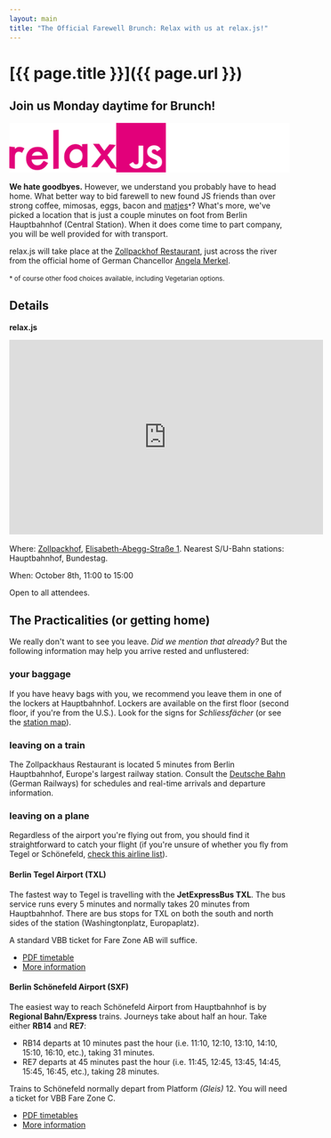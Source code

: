 ```yaml
---
layout: main
title: "The Official Farewell Brunch: Relax with us at relax.js!"
---
```


# [{{ page.title }}]({{ page.url }})

## Join us Monday daytime for Brunch!

<img src="/images/relax.js-banner.png" alt="relax.js"/><br/>

**We hate goodbyes.** However, we understand you probably have to head home. What better way to bid farewell to new found JS friends than over strong coffee, mimosas, eggs, bacon and [matjes][matjes]<small>*</small>? What's more, we've picked a location that is just a couple minutes on foot from Berlin Hauptbahnhof (Central Station). When it does come time to part company, you will be well provided for with transport.

relax.js will take place at the [Zollpackhof Restaurant][zollpackhof], just across the river from the official home of German Chancellor [Angela Merkel][merkel].

<small>* of course other food choices available, including Vegetarian options.</small>

## Details

**relax.js**

<iframe width="564" height="350" frameborder="0" scrolling="no" marginheight="0" marginwidth="0" src="https://maps.google.de/maps/ms?msa=0&amp;msid=204296583274857276811.0004cb54e5b268f3d740a&amp;ie=UTF8&amp;t=h&amp;ll=52.522828,13.368516&amp;spn=0.00457,0.012102&amp;z=16&amp;output=embed">
</iframe>

Where: [Zollpackhof][zollpackhof], [Elisabeth-Abegg-Straße 1][larger_map]. Nearest S/U-Bahn stations: Hauptbahnhof, Bundestag.

When: October 8th, 11:00 to 15:00

Open to all attendees.

## The Practicalities (or getting home)

We really don't want to see you leave. _Did we mention that already?_  But the following information may help you arrive rested and unflustered:

### your baggage

If you have heavy bags with you, we recommend you leave them in one of the lockers at Hauptbahnhof. Lockers are available on the first floor (second floor, if you're from the U.S.). Look for the signs for _Schliessfächer_ (or see the [station map][hauptbahnhof_map]).

### leaving on a train

The Zollpackhaus Restaurant is located 5 minutes from Berlin Hauptbahnhof, Europe's largest railway station. Consult the [Deutsche Bahn][bahn_EN] (German Railways) for schedules and real-time arrivals and departure information.

### leaving on a plane

Regardless of the airport you're flying out from, you should find it straightforward to catch your flight (if you're unsure of whether you fly from Tegel or Schönefeld, [check this airline list][ber_which_airport_EN]).

#### Berlin Tegel Airport (TXL)

The fastest way to Tegel is travelling with the **JetExpressBus TXL**. The bus service runs every 5 minutes and normally takes 20 minutes from Hauptbahnhof. There are bus stops for TXL on both the south and north sides of the station (Washingtonplatz, Europaplatz).

A standard VBB ticket for Fare Zone AB will suffice.

* [PDF timetable](http://www.bvg.de/index.php/de/binaries/asset/download/21259/file/1-1)
* [More information](http://www.bvg.de/index.php/en/17131/name/JetExpressBus+TXL.html)

#### Berlin Schönefeld Airport (SXF)

The easiest way to reach Schönefeld Airport from Hauptbahnhof is by **Regional Bahn/Express** trains. Journeys take about half an hour. Take either **RB14** and **RE7**:

- RB14 departs at 10 minutes past the hour (i.e. 11:10, 12:10, 13:10, 14:10, 15:10, 16:10, etc.), taking 31 minutes.
- RE7 departs at 45 minutes past the hour (i.e. 11:45, 12:45, 13:45, 14:45, 15:45, 16:45, etc.), taking 28 minutes.

Trains to Schönefeld normally depart from Platform _(Gleis)_ 12. You will need a ticket for VBB Fare Zone C.

* [PDF timetables](http://www.bahn.de/regional/view/regionen/berlin_brbg/info/airportexpress.shtml)
* [More information](http://www.berlin-airport.de/EN/ReisendeUndBesucher/AnUndAbreise/AnfahrtBusUndBahn/SXF/AirportExpressStationsplan.html)


[matjes]:http://en.wikipedia.org/wiki/Soused_herring
[zollpackhof]:http://www.zollpackhof.de
[zollpackhof_EN]:http://www.zollpackhof.de/english/home/index.html
[merkel]:http://en.wikipedia.org/wiki/Angela_Merkel
[larger_map]:https://maps.google.de/maps/ms?msa=0&msid=204296583274857276811.0004cb54e5b268f3d740a&ie=UTF8&t=h&ll=52.522828,13.368516&spn=0.00457,0.012102&z=16&source=embed
[hauptbahnhof_map]:http://www.bahnhof.de/site/shared/de/dateianhaenge/infomaterial/sonstige/bahnhofsplan__berlin__hbf.pdf
[bvg]:http://www.bvg.de/
[bahn_EN]:http://www.bahn.de/i/view/GBR/en/index.shtml
[ber_which_airport_EN]:http://preview.berlin-airport.de/en/travellers/arrivals-and-departures/airlines/index.php
